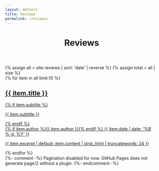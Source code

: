 ```yaml
---
layout: default
title: Reviews
permalink: /reviews/
---
```

<main id="site-main" class="site-main">
  <header class="page-header">
    <div class="page-title-stack page-title-bg" data-title="Reviews">
      <h1 class="page-title">Reviews</h1>
    </div>
  </header>
  {% assign all = site.reviews | sort: 'date' | reverse %}
  {% assign total = all | size %}
  <div class="reviews-list">
    {% for item in all limit:10 %}
      <a class="review-row card-frame" href="{{ item.url | relative_url }}">
        <div class="review-row-inner">
          <h2 class="review-row-title">{{ item.title }}</h2>
          {% if item.subtitle %}<p class="review-row-sub">{{ item.subtitle }}</p>{% endif %}
          <div class="review-row-meta">
            {% if item.author %}<span class="review-row-author">{{ item.author }}</span>{% endif %}
            <time class="review-row-date" datetime="{{ item.date | date: '%Y-%m-%d' }}">{{ item.date | date: '%B %-d, %Y' }}</time>
          </div>
          <p class="review-row-excerpt">{{ item.excerpt | default: item.content | strip_html | truncatewords: 24 }}</p>
        </div>
      </a>
    {% endfor %}
  </div>
  {%- comment -%}
  Pagination disabled for now. GitHub Pages does not generate page/2 without a plugin.
  {%- endcomment -%}
</main>

